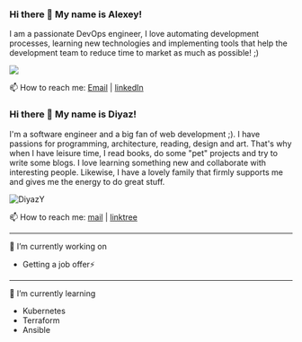 ### Hi there 👋 My name is Alexey!

I am a passionate DevOps engineer, I love automating development processes, learning new technologies and implementing tools that help the development team to reduce time to market as much as possible! ;)

<a href="https://github.com/antonkomarev/github-profile-views-counter">
    <img src="https://komarev.com/ghpvc/?username=agermalid&style=for-the-badge">
</a>

📫 How to reach me: [Email](mailto:a.germalid@outlook.com) | [linkedIn](https://www.linkedin.com/in/agermalid/)

### Hi there 👋 My name is Diyaz!
I'm a software engineer and a big fan of web development ;). I have passions for programming, architecture, reading, design and art. That's why when I have leisure time, I read books, do some "pet" projects and try to write some blogs. I love learning something new and collaborate with interesting people. Likewise, I have a lovely family that firmly supports me and gives me the energy to do great stuff.  

<img src="https://komarev.com/ghpvc/?username=DiyazY&label=Profile%20views&color=0e75b6&style=flat" alt="DiyazY" />  

📫 How to reach me: [mail](mailto:diyaz.yakubov@gmail.com) | [linktree](https://linktr.ee/diyaz)  

---

🔭 I’m currently working on
- Getting a job offer⚡

---

🌱 I’m currently learning
- Kubernetes
- Terraform
- Ansible

<!-- ### Stats

<img alt="Most Used Languages" src="https://github-readme-stats.vercel.app/api/top-langs/?username=agermalid&layout=compact&langs_count=10)](https://github.com/agermalid%22"/>
<img alt="Alexey’s GitHub Stats" src="https://github-readme-stats.vercel.app/api?username=agermalid&show_icons=true&hide-border=true"/>
<img alt="Stats Card" src="https://github-readme-streak-stats.herokuapp.com/?user=agermalid">   -->
